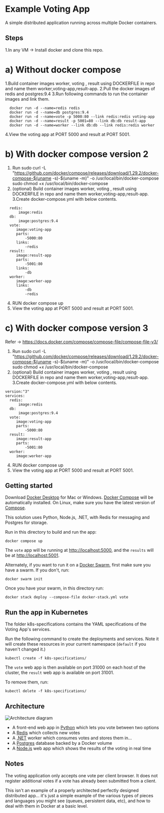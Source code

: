 # Example Voting App

A simple distributed application running across multiple Docker containers.

## Steps
1.In any VM -> Install docker and clone this repo.

# a) Without docker compose
1.Build container images worker, voting , result using DOCKERFILE in repo and name them worker,voting-app,result-app.
2.Pull the docker images of redis and postgres:9.4
3.Run following commands to run the container images and link them.
```shell
  docker run -d --name=redis redis
  docker run -d --name=db postgres:9.4
  docker run -d --name=vote -p 5000:80 --link redis:redis voting-app
  docker run -d --name=result -p 5001=80 --link db:db result-app
  docker run -d --name=worker --link db:db --link redis:redis worker
```
4.View the voting app at PORT 5000 and result at PORT 5001.

# b) With docker compose version 2
1. Run
   sudo curl -L "https://github.com/docker/compose/releases/download/1.29.2/docker-compose-$(uname -s)-$(uname -m)" -o /usr/local/bin/docker-compose
   sudo chmod +x /usr/local/bin/docker-compose
2. (optional) Build container images worker, voting , result using DOCKERFILE in repo and name them worker,voting-app,result-app.
3.Create docker-compose.yml with below contents.
```shell
  redis:
      image:redis
  db:
      image:postgres:9.4
  vote:
     image:voting-app
     parts:
         -5000:80
     links:
         -redis
  result:
     image:result-app
     parts:
         -5001:80
     links:
         -db
  worker:
     image:worker-app
     links:
         -db
         -redis
```
4. RUN docker compose up
5. View the voting app at PORT 5000 and result at PORT 5001.

# c) With docker compose version 3
Refer -> https://docs.docker.com/compose/compose-file/compose-file-v3/
1. Run
   sudo curl -L "https://github.com/docker/compose/releases/download/1.29.2/docker-compose-$(uname -s)-$(uname -m)" -o /usr/local/bin/docker-compose
   sudo chmod +x /usr/local/bin/docker-compose
2. (optional) Build container images worker, voting , result using DOCKERFILE in repo and name them worker,voting-app,result-app.
3.Create docker-compose.yml with below contents.
```shell
version:"3"
services:  
  redis:
      image:redis
  db:
      image:postgres:9.4
  vote:
     image:voting-app
     parts:
         -5000:80
  result:
     image:result-app
     parts:
         -5001:80
  worker:
     image:worker-app
```
4. RUN docker compose up
5. View the voting app at PORT 5000 and result at PORT 5001.    

## Getting started

Download [Docker Desktop](https://www.docker.com/products/docker-desktop) for Mac or Windows. [Docker Compose](https://docs.docker.com/compose) will be automatically installed. On Linux, make sure you have the latest version of [Compose](https://docs.docker.com/compose/install/).

This solution uses Python, Node.js, .NET, with Redis for messaging and Postgres for storage.

Run in this directory to build and run the app:

```shell
docker compose up
```

The `vote` app will be running at [http://localhost:5000](http://localhost:5000), and the `results` will be at [http://localhost:5001](http://localhost:5001).

Alternately, if you want to run it on a [Docker Swarm](https://docs.docker.com/engine/swarm/), first make sure you have a swarm. If you don't, run:

```shell
docker swarm init
```

Once you have your swarm, in this directory run:

```shell
docker stack deploy --compose-file docker-stack.yml vote
```

## Run the app in Kubernetes

The folder k8s-specifications contains the YAML specifications of the Voting App's services.

Run the following command to create the deployments and services. Note it will create these resources in your current namespace (`default` if you haven't changed it.)

```shell
kubectl create -f k8s-specifications/
```

The `vote` web app is then available on port 31000 on each host of the cluster, the `result` web app is available on port 31001.

To remove them, run:

```shell
kubectl delete -f k8s-specifications/
```

## Architecture

![Architecture diagram](architecture.excalidraw.png)

* A front-end web app in [Python](/vote) which lets you vote between two options
* A [Redis](https://hub.docker.com/_/redis/) which collects new votes
* A [.NET](/worker/) worker which consumes votes and stores them in…
* A [Postgres](https://hub.docker.com/_/postgres/) database backed by a Docker volume
* A [Node.js](/result) web app which shows the results of the voting in real time

## Notes

The voting application only accepts one vote per client browser. It does not register additional votes if a vote has already been submitted from a client.

This isn't an example of a properly architected perfectly designed distributed app... it's just a simple
example of the various types of pieces and languages you might see (queues, persistent data, etc), and how to
deal with them in Docker at a basic level.
